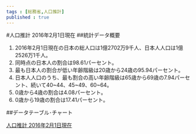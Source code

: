 ```yaml
--- 
tags : [総務省,人口推計] 
published : true
---
```

#人口推計 2016年2月1日現在
##統計データ概要

1. 2016年2月1日現在の日本の総人口は1億2702万9千人、日本人人口は1億2526万1千人。
1. 同時点の日本人の割合は98.61パーセント。
1. 最も日本人の割合が低い年齢階級は20歳から24歳の95.94パーセント。
1. 日本人人口のうち、最も割合の高い年齢階級は65歳から69歳の7.94パーセント、続いて40~44、45~49、60~64。
1. 0歳から4歳の割合は4.08パーセント。
1. 0歳から19歳の割合は17.41パーセント。

##データテーブル･チャート

[人口推計 2016年2月1日現在](http://knowledgevault.saecanet.com/20160720-02-R-olive-datatables.html)